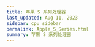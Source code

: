 ```yaml
---
title: 苹果 S 系列处理器
last_updated: Aug 11, 2023
sidebar: cpu_sidebar
permalink: Apple_S_Series.html
summary: 苹果 S 系列处理器
---
```


<script type="text/javascript">
    window.location = '/apple-chip/?type=S'
</script>